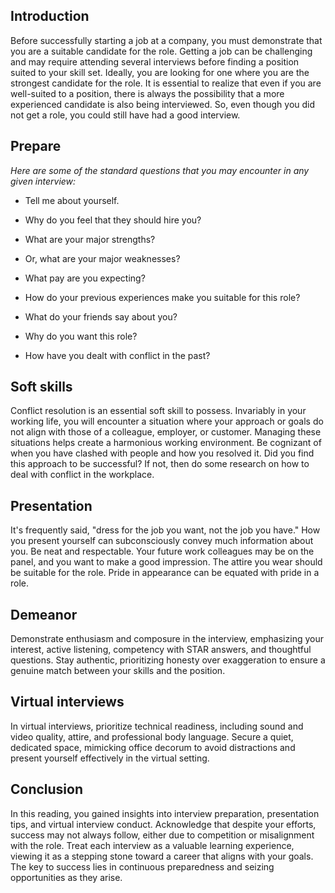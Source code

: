 ## Introduction
Before successfully starting a job at a company, you must demonstrate that you are a suitable candidate for the role. Getting a job can be challenging and may require attending several interviews before finding a position suited to your skill set. Ideally, you are looking for one where you are the strongest candidate for the role. It is essential to realize that even if you are well-suited to a position, there is always the possibility that a more experienced candidate is also being interviewed. So, even though you did not get a role, you could still have had a good interview. 

## Prepare
*Here are some of the standard questions that you may encounter in any given interview:*
- Tell me about yourself.

- Why do you feel that they should hire you?

- What are your major strengths?

- Or, what are your major weaknesses?

- What pay are you expecting?

- How do your previous experiences make you suitable for this role?

- What do your friends say about you?

- Why do you want this role?

- How have you dealt with conflict in the past?

## Soft skills
Conflict resolution is an essential soft skill to possess. Invariably in your working life, you will encounter a situation where your approach or goals do not align with those of a colleague, employer, or customer. Managing these situations helps create a harmonious working environment. Be cognizant of when you have clashed with people and how you resolved it. Did you find this approach to be successful? If not, then do some research on how to deal with conflict in the workplace. 

## Presentation
It's frequently said, "dress for the job you want, not the job you have." How you present yourself can subconsciously convey much information about you. Be neat and respectable. Your future work colleagues may be on the panel, and you want to make a good impression. The attire you wear should be suitable for the role. Pride in appearance can be equated with pride in a role. 

## Demeanor
Demonstrate enthusiasm and composure in the interview, emphasizing your interest, active listening, competency with STAR answers, and thoughtful questions. Stay authentic, prioritizing honesty over exaggeration to ensure a genuine match between your skills and the position.

## Virtual interviews 
In virtual interviews, prioritize technical readiness, including sound and video quality, attire, and professional body language. Secure a quiet, dedicated space, mimicking office decorum to avoid distractions and present yourself effectively in the virtual setting.

## Conclusion 
In this reading, you gained insights into interview preparation, presentation tips, and virtual interview conduct. Acknowledge that despite your efforts, success may not always follow, either due to competition or misalignment with the role. Treat each interview as a valuable learning experience, viewing it as a stepping stone toward a career that aligns with your goals. The key to success lies in continuous preparedness and seizing opportunities as they arise.
